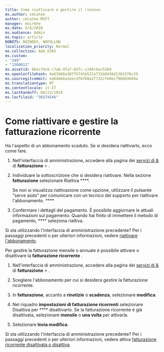 ```yaml
---
title: Come riattivare e gestire il rinnovo
ms.author: cmcatee
author: cmcatee-MSFT
manager: mnirkhe
ms.date: 6/6/2018
ms.audience: Admin
ms.topic: article
ROBOTS: NOINDEX, NOFOLLOW
localization_priority: Normal
ms.collection: Adm_O365
ms.custom:
- "349"
- "1500012"
ms.assetid: 6bec74c6-c7a6-4fa7-b5fc-c246c6ec5269
ms.openlocfilehash: 4a63466a307f5741b531a731b8436d1303376c33
ms.sourcegitcommit: ea64deba1eec3fb768a2f732cfe0ec79bb03694a
ms.translationtype: MT
ms.contentlocale: it-IT
ms.lasthandoff: 08/23/2019
ms.locfileid: "36574546"
---
```

# <a name="how-to-reactivate-and-manage-recurring-billing"></a>Come riattivare e gestire la fatturazione ricorrente

Ha l'aspetto di un abbonamento scaduto. Se si desidera riattivarlo, ecco come fare.
  
1. Nell'interfaccia di amministrazione, accedere alla pagina dei [servizi di &](https://go.microsoft.com/fwlink/p/?linkid=842054) di **fatturazione** \> .

2. Individuare la sottoscrizione che si desidera riattivare. Nella sezione **fatturazione** selezionare Riattiva ****.

    Se non si visualizza riattivazione come opzione, utilizzare il pulsante "serve aiuto" per comunicare con un tecnico del supporto per riattivare l'abbonamento. ****

3. Confermare i dettagli del pagamento. È possibile aggiornare le attuali informazioni sul pagamento. Quando hai finito di immettere il metodo di pagamento, **** seleziona riattiva.

Si sta utilizzando l'interfaccia di amministrazione precedente? Per i passaggi precedenti o per ulteriori informazioni, vedere [riattivare l'abbonamento](https://docs.microsoft.com/en-us/office365/admin/subscriptions-and-billing/reactivate-your-subscription). 

Per gestire la fatturazione mensile o annuale è possibile attivare o disattivare la **fatturazione ricorrente** .
  
1. Nell'interfaccia di amministrazione, accedere alla pagina dei [servizi di &](https://go.microsoft.com/fwlink/p/?linkid=842054) di **fatturazione** \> .

2. Scegliere l'abbonamento per cui si desidera gestire la fatturazione ricorrente.

3. In **fatturazione**, accanto a **rinotizie** o **scadenza**, selezionare **modifica**.

4. Nel riquadro **impostazioni di fatturazione ricorrenti** selezionare Disattiva per **** disattivarlo. Se la fatturazione ricorrente è già disattivata, selezionare **mensile** o **una volta** per attivarla.

5. Selezionare **Invia modifica**.

Si sta utilizzando l'interfaccia di amministrazione precedente? Per i passaggi precedenti o per ulteriori informazioni, vedere attiva [fatturazione ricorrente disattivata o disattiva](https://docs.microsoft.com/office365/admin/subscriptions-and-billing/renew-your-subscription#turn-recurring-billing-off-or-on).
